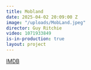 ```yaml
---
title: Mobland
date: 2025-04-02 20:09:00 Z
image: "/uploads/MobLand.jpeg"
director: Guy Ritchie
video: 1071933849
is-in-production: true
layout: project
---
```


[IMDB](https://www.imdb.com/title/tt31510819/)